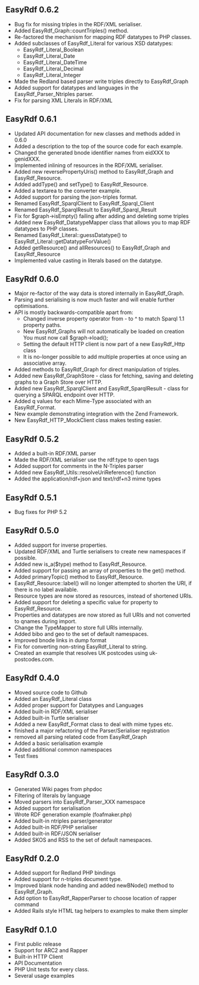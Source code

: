 EasyRdf 0.6.2
-------------
* Bug fix for missing triples in the RDF/XML serialiser.
* Added EasyRdf_Graph::countTriples() method.
* Re-factored the mechanism for mapping RDF datatypes to PHP classes.
* Added subclasses of EasyRdf_Literal for various XSD datatypes:
  - EasyRdf_Literal_Boolean
  - EasyRdf_Literal_Date
  - EasyRdf_Literal_DateTime
  - EasyRdf_Literal_Decimal
  - EasyRdf_Literal_Integer
* Made the Redland based parser write triples directly to EasyRdf_Graph
* Added support for datatypes and languages in the EasyRdf_Parser_Ntriples parser.
* Fix for parsing XML Literals in RDF/XML


EasyRdf 0.6.1
-------------
* Updated API documentation for new classes and methods added in 0.6.0
* Added a description to the top of the source code for each example.
* Changed the generated bnode identifier names from eidXXX to genidXXX.
* Implemented inlining of resources in the RDF/XML serialiser.
* Added new reversePropertyUris() method to EasyRdf_Graph and EasyRdf_Resource.
* Added addType() and setType() to EasyRdf_Resource.
* Added a textarea to the converter example.
* Added support for parsing the json-triples format.
* Renamed EasyRdf_SparqlClient to EasyRdf_Sparql_Client
* Renamed EasyRdf_SparqlResult to EasyRdf_Sparql_Result
* Fix for $graph->isEmpty() failing after adding and deleting some triples
* Added new EasyRdf_DatatypeMapper class that allows you to map RDF datatypes to PHP classes.
* Renamed EasyRdf_Literal::guessDatatype() to EasyRdf_Literal::getDatatypeForValue()
* Added getResource() and allResources() to EasyRdf_Graph and EasyRdf_Resource
* Implemented value casting in literals based on the datatype.


EasyRdf 0.6.0
-------------
* Major re-factor of the way data is stored internally in EasyRdf_Graph.
* Parsing and serialising is now much faster and will enable further optimisations.
* API is mostly backwards-compatible apart from:
  - Changed inverse property operator from - to ^ to match Sparql 1.1 property paths.
  - New EasyRdf_Graphs will not automatically be loaded on creation
    You must now call $graph->load();
  - Setting the default HTTP client is now part of a new EasyRdf_Http class
  - It is no-longer possible to add multiple properties at once using an associative array.
* Added methods to EasyRdf_Graph for direct manipulation of triples.
* Added new EasyRdf_GraphStore - class for fetching, saving and deleting graphs to a Graph Store over HTTP.
* Added new EasyRdf_SparqlClient and EasyRdf_SparqlResult - class for querying a SPARQL endpoint over HTTP.
* Added q values for each Mime-Type associated with an EasyRdf_Format.
* New example demonstrating integration with the Zend Framework.
* New EasyRdf_HTTP_MockClient class makes testing easier.


EasyRdf 0.5.2
-------------
* Added a built-in RDF/XML parser
* Made the RDF/XML serialiser use the rdf:type to open tags
* Added support for comments in the N-Triples parser
* Added new EasyRdf_Utils::resolveUriReference() function
* Added the application/rdf+json and text/rdf+n3 mime types


EasyRdf 0.5.1
-------------
* Bug fixes for PHP 5.2


EasyRdf 0.5.0
-------------
* Added support for inverse properties.
* Updated RDF/XML and Turtle serialisers to create new namespaces if possible.
* Added new is_a($type) method to EasyRdf_Resource.
* Added support for passing an array of properties to the get() method.
* Added primaryTopic() method to EasyRdf_Resource.
* EasyRdf_Resource::label() will no longer attempted to shorten the URI,
  if there is no label available.
* Resource types are now stored as resources, instead of shortened URIs.
* Added support for deleting a specific value for property to EasyRdf_Resource.
* Properties and datatypes are now stored as full URIs and not
  converted to qnames during import.
* Change the TypeMapper to store full URIs internally.
* Added bibo and geo to the set of default namespaces.
* Improved bnode links in dump format
* Fix for converting non-string EasyRdf_Literal to string.
* Created an example that resolves UK postcodes using uk-postcodes.com.


EasyRdf 0.4.0
-------------
* Moved source code to Github
* Added an EasyRdf_Literal class
* Added proper support for Datatypes and Languages
* Added built-in RDF/XML serialiser
* Added built-in Turtle serialiser
* Added a new EasyRdf_Format class to deal with mime types etc.
* finished a major refactoring of the Parser/Serialiser registration
* removed all parsing related code from EasyRdf_Graph
* Added a basic serialisation example
* Added additional common namespaces
* Test fixes


EasyRdf 0.3.0
-------------
* Generated Wiki pages from phpdoc
* Filtering of literals by language
* Moved parsers into EasyRdf_Parser_XXX namespace
* Added support for serialisation
* Wrote RDF generation example (foafmaker.php)
* Added built-in ntriples parser/generator
* Added built-in RDF/PHP serialiser
* Added built-in RDF/JSON serialiser
* Added SKOS and RSS to the set of default namespaces.


EasyRdf 0.2.0
-------------
* Added support for Redland PHP bindings
* Added support for n-triples document type.
* Improved blank node handing and added newBNode() method to EasyRdf_Graph.
* Add option to EasyRdf_RapperParser to choose location of rapper command
* Added Rails style HTML tag helpers to examples to make them simpler


EasyRdf 0.1.0
-------------
* First public release
* Support for ARC2 and Rapper
* Built-in HTTP Client
* API Documentation
* PHP Unit tests for every class.
* Several usage examples
